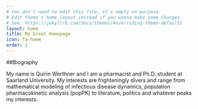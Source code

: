 ```yaml
---
# You don't need to edit this file, it's empty on purpose.
# Edit theme's home layout instead if you wanna make some changes
# See: https://jekyllrb.com/docs/themes/#overriding-theme-defaults
layout: home
title: My Great Homepage
icon: fa-home
order: 1
---
```


##Biography

My name is Quirin Werthner and I am a pharmacist and Ph.D. student at Saarland University. My interests are frighteningly divers and range from mathematical modeling of infectious disease dynamics, population pharmacokinetic analysis (popPK) to literature, politics and whatever peaks my interests.